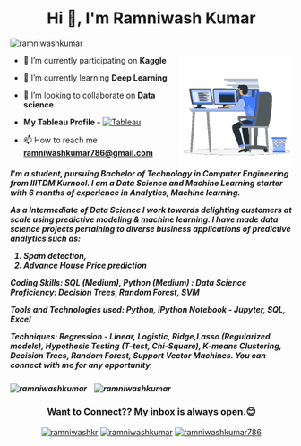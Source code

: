 <h1 align="center">Hi 👋, I'm Ramniwash Kumar</h1>
<p align="left"> <img src="https://komarev.com/ghpvc/?username=ramniwashkumar&label=Profile%20views&color=0e75b6&style=flat" alt="ramniwashkumar" /> </p>
<img align="right" width="40%" height"40%" src="https://raw.githubusercontent.com/Shuvo1260/shuvo1260/main/images/coding-boy.gif">

- 🔭 I’m currently participating on **Kaggle**

- 🌱 I’m currently learning **Deep Learning**

- 👯 I’m looking to collaborate on **Data science**
- **My Tableau Profile -** <a href="https://public.tableau.com/app/profile/ramniwashkumar#!/"> <img  width="300px" height="300px" src= "https://analyticstraininghub.com/wp-content/uploads/2020/10/icon-tableau.png" alt="Tableau"></a>

- 📫 How to reach me **ramniwashkumar786@gmail.com**

<h5> I'm a student, pursuing Bachelor of Technology in Computer Engineering from IIITDM Kurnool. I am a Data Science and Machine Learning starter with 6 months of experience in Analytics, Machine learning.

As a Intermediate of Data Science I work towards delighting customers at scale using predictive modeling & machine learning. I have made data science projects pertaining to diverse business applications of predictive analytics such as:
1) Spam detection,
2) Advance House Price prediction

Coding Skills: SQL (Medium), Python (Medium) : Data Science Proficiency: Decision Trees, Random Forest, SVM

Tools and Technologies used: Python, iPython Notebook - Jupyter, SQL, Excel

Techniques: Regression - Linear, Logistic, Ridge,Lasso (Regularized models), Hypothesis Testing (T-test, Chi-Square), K-means Clustering, Decision Trees, Random Forest, Support Vector Machines. You can connect with me for any opportunity.<h5>
  
<p>

<p>
<p><img align="center" height="200px" width="400px" float="left" src="https://github-readme-stats.vercel.app/api?username=ramniwashkumar&show_icons=true&locale=en&theme=radical" alt="ramniwashkumar" />&nbsp;&nbsp;&nbsp; <img align="center" height="200px" width="400px"  src="https://github-readme-streak-stats.herokuapp.com/?user=ramniwashkumar&theme=radical" alt="ramniwashkumar" /></p>
<p></p>
</p>


<h3 align="center">Want to Connect?? My inbox is always open.😊</h3>
<p align="center">
<a href="https://twitter.com/ramniwashkr" target="blank"><img align="center" src="https://raw.githubusercontent.com/rahuldkjain/github-profile-readme-generator/master/src/images/icons/Social/twitter.svg" alt="ramniwashkr" height="30" width="40" /></a>
<a href="https://linkedin.com/in/ramniwashkumar" target="blank"><img align="center" src="https://raw.githubusercontent.com/rahuldkjain/github-profile-readme-generator/master/src/images/icons/Social/linked-in-alt.svg" alt="ramniwashkumar" height="30" width="40" /></a>
<a href="https://instagram.com/ramniwashkumar786" target="blank"><img align="center" src="https://raw.githubusercontent.com/rahuldkjain/github-profile-readme-generator/master/src/images/icons/Social/instagram.svg" alt="ramniwashkumar786" height="30" width="40" /></a>
</p>

